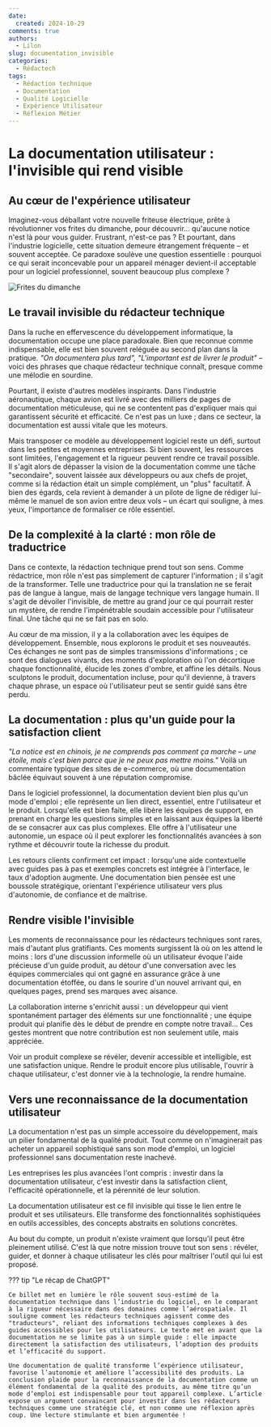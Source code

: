 ```yaml
---
date:
  created: 2024-10-29
comments: true
authors:
  - Lilon
slug: documentation_invisible
categories:
  - Rédactech
tags:
  - Rédaction technique
  - Documentation
  - Qualité Logicielle
  - Expérience Utilisateur
  - Réflexion Métier
---
```


# La documentation utilisateur : l'invisible qui rend visible

## Au cœur de l'expérience utilisateur

Imaginez-vous déballant votre nouvelle friteuse électrique, prête à révolutionner vos frites du dimanche, pour découvrir... qu'aucune notice n'est là pour vous guider. Frustrant, n'est-ce pas ? Et pourtant, dans l'industrie logicielle, cette situation demeure étrangement fréquente – et souvent acceptée. Ce paradoxe soulève une question essentielle : pourquoi ce qui serait inconcevable pour un appareil ménager devient-il acceptable pour un logiciel professionnel, souvent beaucoup plus complexe ?

<!-- more -->

![Frites du dimanche](https://images-wixmp-ed30a86b8c4ca887773594c2.wixmp.com/f/09c917d0-f5ca-4b29-a706-5e3ed5489e13/digxdt1-eea75aba-95b2-4732-aa06-35af6a02ef3f.jpg/v1/fill/w_997,h_802,q_70,strp/sunday_chips_by_li__lon_digxdt1-pre.jpg?token=eyJ0eXAiOiJKV1QiLCJhbGciOiJIUzI1NiJ9.eyJzdWIiOiJ1cm46YXBwOjdlMGQxODg5ODIyNjQzNzNhNWYwZDQxNWVhMGQyNmUwIiwiaXNzIjoidXJuOmFwcDo3ZTBkMTg4OTgyMjY0MzczYTVmMGQ0MTVlYTBkMjZlMCIsIm9iaiI6W1t7ImhlaWdodCI6Ijw9OTY1IiwicGF0aCI6IlwvZlwvMDljOTE3ZDAtZjVjYS00YjI5LWE3MDYtNWUzZWQ1NDg5ZTEzXC9kaWd4ZHQxLWVlYTc1YWJhLTk1YjItNDczMi1hYTA2LTM1YWY2YTAyZWYzZi5qcGciLCJ3aWR0aCI6Ijw9MTIwMCJ9XV0sImF1ZCI6WyJ1cm46c2VydmljZTppbWFnZS5vcGVyYXRpb25zIl19.h2bpHmAZrh5a3WEDC9w9195HmPtfsY1dsC4YAFqSg7U)

## Le travail invisible du rédacteur technique

Dans la ruche en effervescence du développement informatique, la documentation occupe une place paradoxale. Bien que reconnue comme indispensable, elle est bien souvent reléguée au second plan dans la pratique. *"On documentera plus tard", "L'important est de livrer le produit"* – voici des phrases que chaque rédacteur technique connaît, presque comme une mélodie en sourdine.

Pourtant, il existe d'autres modèles inspirants. Dans l'industrie aéronautique, chaque avion est livré avec des milliers de pages de documentation méticuleuse, qui ne se contentent pas d'expliquer mais qui garantissent sécurité et efficacité. Ce n'est pas un luxe ; dans ce secteur, la documentation est aussi vitale que les moteurs.

Mais transposer ce modèle au développement logiciel reste un défi, surtout dans les petites et moyennes entreprises. Si bien souvent, les ressources sont limitées, l'engagement et la rigueur peuvent rendre ce travail possible. Il s'agit alors de dépasser la vision de la documentation comme une tâche "secondaire", souvent laissée aux développeurs ou aux chefs de projet, comme si la rédaction était un simple complément, un "plus" facultatif. À bien des égards, cela revient à demander à un pilote de ligne de rédiger lui-même le manuel de son avion entre deux vols – un écart qui souligne, à mes yeux, l'importance de formaliser ce rôle essentiel.

## De la complexité à la clarté : mon rôle de traductrice

Dans ce contexte, la rédaction technique prend tout son sens. Comme rédactrice, mon rôle n'est pas simplement de capturer l'information ; il s'agit de la transformer. Telle une traductrice pour qui la translation ne se ferait pas de langue à langue, mais de langage technique vers langage humain. Il s'agit de dévoiler l'invisible, de mettre au grand jour ce qui pourrait rester un mystère, de rendre l'impénétrable soudain accessible pour l'utilisateur final. Une tâche qui ne se fait pas en solo.  

Au cœur de ma mission, il y a la collaboration avec les équipes de développement. Ensemble, nous explorons le produit et ses nouveautés. Ces échanges ne sont pas de simples transmissions d'informations ; ce sont des dialogues vivants, des moments d'exploration où l'on décortique chaque fonctionnalité, élucide les zones d'ombre, et affine les détails. Nous sculptons le produit, documentation incluse, pour qu'il devienne, à travers chaque phrase, un espace où l'utilisateur peut se sentir guidé sans être perdu.

## La documentation : plus qu'un guide pour la satisfaction client

*"La notice est en chinois, je ne comprends pas comment ça marche – une étoile, mais c'est bien parce que je ne peux pas mettre moins."* Voilà un commentaire typique des sites de e-commerce, où une documentation bâclée équivaut souvent à une réputation compromise.

Dans le logiciel professionnel, la documentation devient bien plus qu'un mode d'emploi ; elle représente un lien direct, essentiel, entre l'utilisateur et le produit. Lorsqu'elle est bien faite, elle libère les équipes de support, en prenant en charge les questions simples et en laissant aux équipes la liberté de se consacrer aux cas plus complexes. Elle offre à l'utilisateur une autonomie, un espace où il peut explorer les fonctionnalités avancées à son rythme et découvrir toute la richesse du produit.

Les retours clients confirment cet impact : lorsqu'une aide contextuelle avec guides pas à pas et exemples concrets est intégrée à l'interface, le taux d'adoption augmente. Une documentation bien pensée est une boussole stratégique, orientant l'expérience utilisateur vers plus d'autonomie, de confiance et de maîtrise.

## Rendre visible l'invisible

Les moments de reconnaissance pour les rédacteurs techniques sont rares, mais d'autant plus gratifiants. Ces moments surgissent là où on les attend le moins : lors d'une discussion informelle où un utilisateur évoque l'aide précieuse d'un guide produit, au détour d'une conversation avec les équipes commerciales qui ont gagné en assurance grâce à une documentation étoffée, ou dans le sourire d'un nouvel arrivant qui, en quelques pages, prend ses marques avec aisance.

La collaboration interne s'enrichit aussi : un développeur qui vient spontanément partager des éléments sur une fonctionnalité ; une équipe produit qui planifie dès le début de prendre en compte notre travail... Ces gestes montrent que notre contribution est non seulement utile, mais appréciée.

Voir un produit complexe se révéler, devenir accessible et intelligible, est une satisfaction unique. Rendre le produit encore plus utilisable, l'ouvrir à chaque utilisateur, c'est donner vie à la technologie, la rendre humaine.

## Vers une reconnaissance de la documentation utilisateur

La documentation n'est pas un simple accessoire du développement, mais un pilier fondamental de la qualité produit. Tout comme on n'imaginerait pas acheter un appareil sophistiqué sans son mode d'emploi, un logiciel professionnel sans documentation reste inachevé.

Les entreprises les plus avancées l'ont compris : investir dans la documentation utilisateur, c'est investir dans la satisfaction client, l'efficacité opérationnelle, et la pérennité de leur solution.

La documentation utilisateur est ce fil invisible qui tisse le lien entre le produit et ses utilisateurs. Elle transforme des fonctionnalités sophistiquées en outils accessibles, des concepts abstraits en solutions concrètes.

Au bout du compte, un produit n'existe vraiment que lorsqu'il peut être pleinement utilisé. C'est là que notre mission trouve tout son sens : révéler, guider, et donner à chaque utilisateur les clés pour maîtriser l'outil qui lui est proposé.

??? tip "Le récap de ChatGPT"

    Ce billet met en lumière le rôle souvent sous-estimé de la documentation technique dans l’industrie du logiciel, en le comparant à la rigueur nécessaire dans des domaines comme l’aérospatiale. Il souligne comment les rédacteurs techniques agissent comme des "traducteurs", reliant des informations techniques complexes à des guides accessibles pour les utilisateurs. Le texte met en avant que la documentation ne se limite pas à un simple guide : elle impacte directement la satisfaction des utilisateurs, l’adoption des produits et l’efficacité du support.

    Une documentation de qualité transforme l’expérience utilisateur, favorise l’autonomie et améliore l’accessibilité des produits. La conclusion plaide pour la reconnaissance de la documentation comme un élément fondamental de la qualité des produits, au même titre qu’un mode d’emploi est indispensable pour tout appareil complexe. L’article expose un argument convaincant pour investir dans les rédacteurs techniques comme une stratégie clé, et non comme une réflexion après coup. Une lecture stimulante et bien argumentée !
